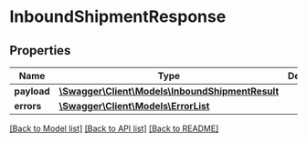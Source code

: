 # InboundShipmentResponse

## Properties

Name | Type | Description | Notes
------------ | ------------- | ------------- | -------------
**payload** | [**\Swagger\Client\Models\InboundShipmentResult**](InboundShipmentResult.md) |  | [optional]
**errors** | [**\Swagger\Client\Models\ErrorList**](ErrorList.md) |  | [optional]

[[Back to Model list]](../../README.md#documentation-for-models) [[Back to API list]](../../README.md#documentation-for-api-endpoints) [[Back to README]](../../README.md)


